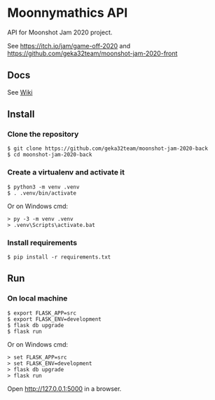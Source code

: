 # Moonnymathics API

API for Moonshot Jam 2020 project.

See https://itch.io/jam/game-off-2020 and https://github.com/geka32team/moonshot-jam-2020-front

## Docs

See [Wiki](https://github.com/geka32team/moonshot-jam-2020-back/wiki)

## Install

### Clone the repository

    $ git clone https://github.com/geka32team/moonshot-jam-2020-back
    $ cd moonshot-jam-2020-back

### Create a virtualenv and activate it

    $ python3 -m venv .venv
    $ . .venv/bin/activate

Or on Windows cmd:

    > py -3 -m venv .venv
    > .venv\Scripts\activate.bat

### Install requirements

    $ pip install -r requirements.txt


## Run

### On local machine

    $ export FLASK_APP=src
    $ export FLASK_ENV=development
    $ flask db upgrade
    $ flask run

Or on Windows cmd:

    > set FLASK_APP=src
    > set FLASK_ENV=development
    > flask db upgrade
    > flask run

Open http://127.0.0.1:5000 in a browser.
